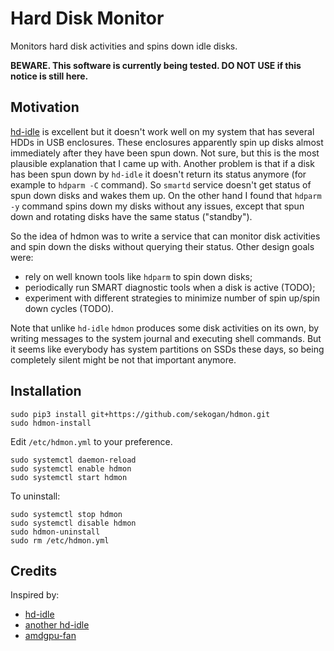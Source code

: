 # Hard Disk Monitor

Monitors hard disk activities and spins down idle disks.

**BEWARE. This software is currently being tested. DO NOT USE if this notice is still here.**


## Motivation

[hd-idle](http://hd-idle.sourceforge.net/) is excellent but it doesn't work well
on my system that has several HDDs in USB enclosures. These enclosures apparently
spin up disks almost immediately after they have been spun down. Not sure, but this is
the most plausible explanation that I came up with. Another problem is that if a disk
has been spun down by `hd-idle` it doesn't return its status anymore (for example
to `hdparm -C` command). So `smartd` service doesn't get status of spun down disks
and wakes them up. On the other hand I found that `hdparm -y` command spins down
my disks without any issues, except that spun down and rotating disks have
the same status ("standby").

So the idea of hdmon was to write a service that can monitor disk activities
and spin down the disks without querying their status. Other design goals were:

- rely on well known tools like `hdparm` to spin down disks;
- periodically run SMART diagnostic tools when a disk is active (TODO);
- experiment with different strategies to minimize number of spin up/spin down cycles (TODO).

Note that unlike `hd-idle` `hdmon` produces some disk activities on its own, by writing
messages to the system journal and executing shell commands. But it seems like everybody
has system partitions on SSDs these days, so being completely silent might be
not that important anymore.


## Installation

```
sudo pip3 install git+https://github.com/sekogan/hdmon.git
sudo hdmon-install
```

Edit `/etc/hdmon.yml` to your preference.

```
sudo systemctl daemon-reload
sudo systemctl enable hdmon
sudo systemctl start hdmon
```

To uninstall:

```
sudo systemctl stop hdmon
sudo systemctl disable hdmon
sudo hdmon-uninstall
sudo rm /etc/hdmon.yml
```


## Credits

Inspired by:

- [hd-idle](http://hd-idle.sourceforge.net/)
- [another hd-idle](https://github.com/adelolmo/hd-idle)
- [amdgpu-fan](https://github.com/chestm007/amdgpu-fan)
